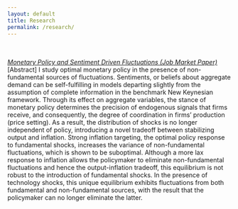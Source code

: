 ```yaml
---
layout: default
title: Research
permalink: /research/
---
```

<br><br>
*[Monetary Policy and Sentiment Driven Fluctuations (Job Market Paper)](https://www.dropbox.com/s/lijn2c53uech9ig/ChanJ_JMP.pdf?dl=0)* <br>
[Abstract] I study optimal monetary policy in the presence of non-fundamental sources of fluctuations. Sentiments, or beliefs about aggregate demand can be self-fulfilling in models departing slightly from the assumption of complete information in the benchmark New Keynesian framework. Through its effect on aggregate variables, the stance of monetary policy determines the precision of endogenous signals that firms receive, and consequently, the degree of coordination in firms’ production (price setting). As a result, the distribution of shocks is no longer independent of policy, introducing a novel tradeoff between stabilizing output and inflation. Strong inflation targeting, the optimal policy response to fundamental shocks, increases the variance of non-fundamental fluctuations, which is shown to be suboptimal. Although a more lax response to inflation allows the policymaker to eliminate non-fundamental fluctuations and hence the output-inflation tradeoff, this equilibrium is not robust to the introduction of fundamental shocks. In the presence of technology shocks, this unique equilibrium exhibits fluctuations from both fundamental and non-fundamental sources, with the result that the policymaker can no longer eliminate the latter.

<br><br>
